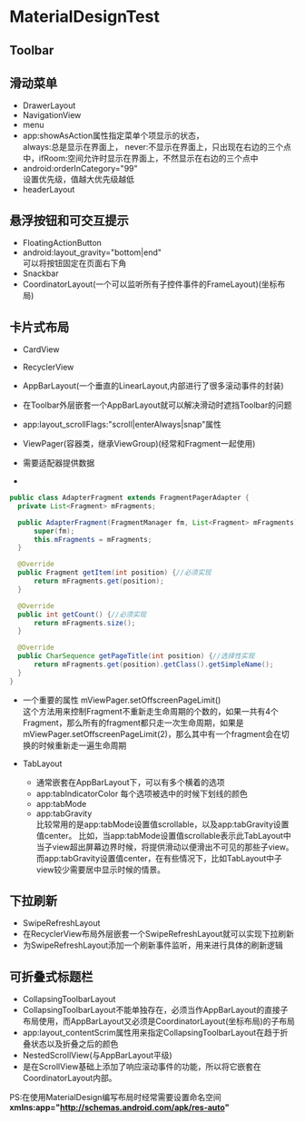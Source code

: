 # MaterialDesignTest
## Toolbar  
## 滑动菜单  
* DrawerLayout   
* NavigationView   
 * menu
  * app:showAsAction属性指定菜单个项显示的状态，     
    always:总是显示在界面上，    never:不显示在界面上，只出现在右边的三个点中，ifRoom:空间允许时显示在界面上，不然显示在右边的三个点中  
  * android:orderInCategory="99"       
   设置优先级，值越大优先级越低    
 * headerLayout   

## 悬浮按钮和可交互提示     
* FloatingActionButton   
 * android:layout_gravity="bottom|end"    
 可以将按钮固定在页面右下角      
* Snackbar    
* CoordinatorLayout(一个可以监听所有子控件事件的FrameLayout)(坐标布局)    


## 卡片式布局    
* CardView   
* RecyclerView    
* AppBarLayout(一个垂直的LinearLayout,内部进行了很多滚动事件的封装)     

 * 在Toolbar外层嵌套一个AppBarLayout就可以解决滑动时遮挡Toolbar的问题    
  * app:layout_scrollFlags:"scroll|enterAlways|snap"属性     

* ViewPager(容器类，继承ViewGroup)(经常和Fragment一起使用)      
 * 需要适配器提供数据    
  *
  ```java
  public class AdapterFragment extends FragmentPagerAdapter {
    private List<Fragment> mFragments;

    public AdapterFragment(FragmentManager fm, List<Fragment> mFragments) {
        super(fm);
        this.mFragments = mFragments;
    }

    @Override
    public Fragment getItem(int position) {//必须实现
        return mFragments.get(position);
    }

    @Override
    public int getCount() {//必须实现
        return mFragments.size();
    }

    @Override
    public CharSequence getPageTitle(int position) {//选择性实现
        return mFragments.get(position).getClass().getSimpleName();
    }
}
  ```    

  * 一个重要的属性  mViewPager.setOffscreenPageLimit()    
  这个方法用来控制Fragment不重新走生命周期的个数的，如果一共有4个Fragment，那么所有的fragment都只走一次生命周期，如果是mViewPager.setOffscreenPageLimit(2)，那么其中有一个fragment会在切换的时候重新走一遍生命周期      


 * TabLayout   
   * 通常嵌套在AppBarLayout下，可以有多个横着的选项    
   * app:tabIndicatorColor  每个选项被选中的时候下划线的颜色     
   * app:tabMode
   * app:tabGravity   
  比较常用的是app:tabMode设置值scrollable，以及app:tabGravity设置值center。
比如，当app:tabMode设置值scrollable表示此TabLayout中当子view超出屏幕边界时候，将提供滑动以便滑出不可见的那些子view。
而app:tabGravity设置值center，在有些情况下，比如TabLayout中子view较少需要居中显示时候的情景。

## 下拉刷新   
* SwipeRefreshLayout   
 * 在RecyclerView布局外层嵌套一个SwipeRefreshLayout就可以实现下拉刷新    
 * 为SwipeRefreshLayout添加一个刷新事件监听，用来进行具体的刷新逻辑   

## 可折叠式标题栏   
* CollapsingToolbarLayout   
 *  CollapsingToolbarLayout不能单独存在，必须当作AppBarLayout的直接子布局使用，而AppBarLayout又必须是CoordinatorLayout(坐标布局)的子布局  
 * app:layout_contentScrim属性用来指定CollapsingToolbarLayout在趋于折叠状态以及折叠之后的颜色   
* NestedScrollView(与AppBarLayout平级)     
 * 是在ScrollView基础上添加了响应滚动事件的功能，所以将它嵌套在CoordinatorLayout内部。










PS:在使用MaterialDesign编写布局时经常需要设置命名空间  
**xmlns:app="http://schemas.android.com/apk/res-auto"**   
